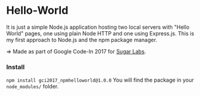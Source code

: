 # Hello-World

It is just a simple Node.js application hosting two local servers with "Hello World" pages, 
one using plain Node HTTP and one using Express.js. This is my first approach to Node.js and the npm package manager.

=> Made as part of Google Code-In 2017 for [Sugar Labs](https://www.sugerlabs.org).

### Install
`npm install gci2017_npmhelloworld@1.0.0`
You will find the package in your `node_modules/` folder.
